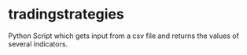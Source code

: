 # tradingstrategies
Python Script which gets input from a csv file and returns the values of several indicators.
